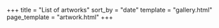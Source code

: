 +++
title = "List of artworks"
sort_by = "date"
template = "gallery.html"
page_template = "artwork.html"
+++
